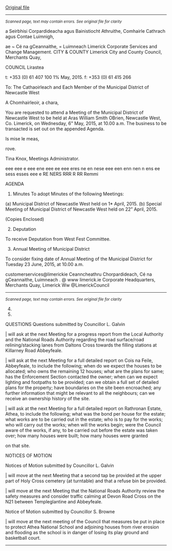 [Original file](https://www.limerick.ie/sites/default/files/media/documents/2017-07/01_agenda_may_meeting_of_newcastle_west.pdf)

---
*<small>Scanned page, text may contain errors. See original file for clarity</small>*  

a Seirbhisi Corpardideacha agus Bainistiocht Athruithe,
Comhairle Cathrach agus Contae Luimnigh,

ae ~ Cé na gCeannaithe,
= Luimneach
Limerick Corporate Services and Change Management.
CITY & COUNTY Limerick City and County Council,
Merchants Quay,

COUNCIL Lirastea

t: +353 (0) 61 407 100
1% May, 2015. f: +353 (0) 61 415 266

To: The Cathaoirleach and Each Member of the Municipal District
of Newcastle West

A Chomhairleoir, a chara,

You are requested to attend a Meeting of the Municipal District of Newcastle West to be held at
Aras William Smith OBrien, Newcastle West, Co. Limerick, on Wednesday, 6" May, 2015, at
10.00 a.m. The business to be transacted is set out on the appended Agenda.

Is mise le meas,

rove.

Tina Knox,
Meetings Administrator.

eee eee e eee ene eee ee eee eres ne en nese eee een enn nen n ens ee sess esses eee e RE NERS RRR R RR Remmi

AGENDA

1. Minutes
To adopt Minutes of the following Meetings:

(a) Municipal District of Newcastle West held on 1* April, 2015.
(b) Special Meeting of Municipal District of Newcastle West held on 22” April, 2015.

(Copies Enclosed)

2.  Deputation

To receive Deputation from West Fest Committee.

3. Annual Meeting of Municipal District

To consider fixing date of Annual Meeting of the Municipal District for Tuesday 23 June,
2015, at 10.00 a.m.

customerservices@limerickie
Ceanncheathru Chorpardideach, Cé na gCeannaithe, Luimneach . @ www limerick.ie
Corporate Headquarters, Merchants Quay, Limerick Ww @LimerickCouncil


---
*<small>Scanned page, text may contain errors. See original file for clarity</small>*  

4.

7.

QUESTIONS
Questions submitted by Councillor L. Galvin

| will ask at the next Meeting for a progress report from the Local Authority and the
National Roads Authority regarding the road surface/road relining/stacking lanes from
Daltons Cross towards the filling stations at Killarney Road Abbeyfeale.

| will ask at the next Meeting for a full detailed report on Cois na Feile, Abbeyfeale, to
include the following; when do we expect the houses to be allocated; who owns the
remaining 12 houses; what are the plans for same; has the Enforcement Section
contacted the owner; when can we expect lighting and footpaths to be provided; can we
obtain a full set of detailed plans for the property; have boundaries on the site been
encroached; any further information that might be relevant to all the neighbours; can we
receive an ownership history of the site.

| will ask at the next Meeting for a full detailed report on Rathronan Estate, Athea, to
include the following; what was the bond per house for the estate; what works are to be
carried out in the estate; who is to pay for the works; who will carry out the works; when
will the works begin; were the Council aware of the works, if any, to be carried out before
the estate was taken over; how many houses were built; how many houses were granted

on that site.

NOTICES OF MOTION

Notices of Motion submitted by Councillor L. Galvin

| will move at the next Meeting that a second tap be provided at the upper part of Holy
Cross cemetery (at turntable) and that a refuse bin be provided.

| will move at the next Meeting that the National Roads Authority review the safety
measures and consider traffic calming at Devon Road Cross on the N21 between
Templeglantine and Abbeyfeale.

Notice of Motion submitted by Councillor S. Browne

| will move at the next meeting of the Council that measures be put in place to protect
Athea National School and adjoining houses from river erosion and flooding as the
school is in danger of losing its play ground and basketball court.


---
